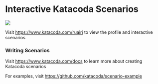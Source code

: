 # Interactive Katacoda Scenarios

[![](http://shields.katacoda.com/katacoda/ruairi/count.svg)](https://www.katacoda.com/ruairi "Get your profile on Katacoda.com")

Visit https://www.katacoda.com/ruairi to view the profile and interactive scenarios

### Writing Scenarios
Visit https://www.katacoda.com/docs to learn more about creating Katacoda scenarios

For examples, visit https://github.com/katacoda/scenario-example
